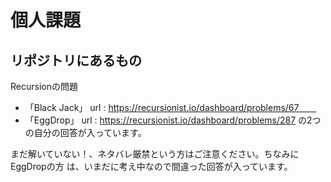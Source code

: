 # 個人課題

## リポジトリにあるもの

Recursionの問題  
- 「Black Jack」 url : https://recursionist.io/dashboard/problems/67　　
- 「EggDrop」  url : https://recursionist.io/dashboard/problems/287
の2つの自分の回答が入っています。

まだ解いていない！、ネタバレ厳禁という方はご注意ください。ちなみにEggDropの方
は、いまだに考え中なので間違った回答が入っています。
